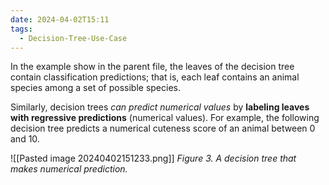 ```yaml
---
date: 2024-04-02T15:11
tags:
  - Decision-Tree-Use-Case
---
```

In the example show in the parent file, the leaves of the decision tree contain classification predictions; that is, each leaf contains an animal species among a set of possible species.

Similarly, decision trees *can predict numerical values* by **labeling leaves with regressive predictions** (numerical values). For example, the following decision tree predicts a numerical cuteness score of an animal between 0 and 10.

![[Pasted image 20240402151233.png]]
*Figure 3. A decision tree that makes numerical prediction.*